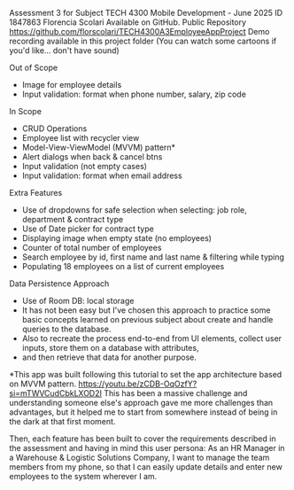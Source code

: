 Assessment 3 for Subject TECH 4300 Mobile Development - June 2025
ID 1847863 Florencia Scolari
Available on GitHub. Public Repository https://github.com/florscolari/TECH4300A3EmployeeAppProject
Demo recording available in this project folder (You can watch some cartoons if you'd like... don't have sound)

Out of Scope
- Image for employee details
- Input validation: format when phone number, salary, zip code

In Scope
- CRUD  Operations
- Employee list with recycler view
- Model-View-ViewModel (MVVM) pattern*
- Alert dialogs when back & cancel btns
- Input validation (not empty cases)
- Input validation: format when email address

Extra Features
- Use of dropdowns for safe selection when selecting: job role, department & contract type
- Use of Date picker for contract type
- Displaying image when empty state (no employees)
- Counter of total number of employees
- Search employee by id, first name and last name & filtering while typing
- Populating 18 employees on a list of current employees


Data Persistence Approach
- Use of Room DB: local storage
- It has not been easy but I've chosen this approach to practice some basic concepts learned on previous subject
about create and handle queries to the database.
- Also to recreate the process end-to-end from UI elements, collect user inputs, store them on a database with attributes,
- and then retrieve that data for another purpose.
  
*This app was built following this tutorial to set the app architecture based on MVVM pattern.
https://youtu.be/zCDB-OqOzfY?si=mTWVCudCbkLXOD2I This has been a massive challenge and understanding someone else's approach gave
me more challenges than advantages, but it helped me to start from somewhere instead of being in the dark at that first moment.

Then, each feature has been built to cover the requirements described in the assessment and having in mind 
this user persona:
As an HR Manager in a Warehouse & Logistic Solutions Company, 
I want to manage the team members from my phone, 
so that I can easily update details and enter new employees to the system wherever I am.

  
  
